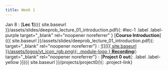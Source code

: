 ```yaml
---
title: Week 1
---
```



Jan 8
: [**Lec 1**]({{ site.baseurl }}/assets/slides/deeprob_lecture_01_introduction.pdf){: #lec-1 .label .label-purple target="_blank" rel="noopener noreferrer" } [**Course Introduction**]({{ site.baseurl }}/assets/slides/deeprob_lecture_01_introduction.pdf){: target="_blank" rel="noopener noreferrer"}
  : [![]({{ site.baseurl }}/assets/logos/yt_icon_rgb.png){: .module-logo } **Recording**](https://leccap.engin.umich.edu/leccap/player/r/fwGqzo){: target="_blank" rel="noopener noreferrer"}
: [**Project 0 out**{: .label .label-yellow }]({{ site.baseurl }}/projects/project0/){: .project-link}




